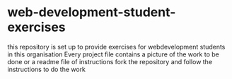# web-development-student-exercises
this repository is set up to provide exercises for webdevelopment students in this organisation
Every project file contains a picture of the work to be done or a readme file of instructions
fork the repository and follow the instructions to do the work
